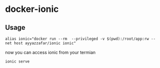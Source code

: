 # docker-ionic


## Usage

```
alias ionic="docker run --rm  --privileged -v $(pwd):/root/app:rw --net host ayyazzafar/ionic ionic" 

```
now you can access ionic from your termian


```
ionic serve
```

